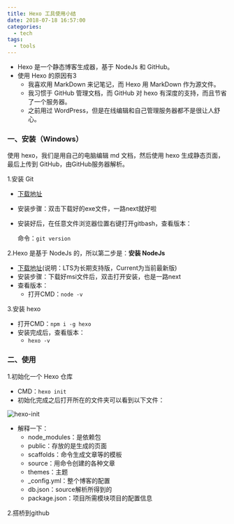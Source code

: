 ```yaml
---
title: Hexo 工具使用小结
date: 2018-07-18 16:57:00
categories:
  - tech
tags:
  - tools
---
```


* Hexo 是一个静态博客生成器，基于 NodeJs 和 GitHub。 
* 使用 Hexo 的原因有3
  * 我喜欢用 MarkDown 来记笔记，而 Hexo 用 MarkDown 作为源文件。
  * 我习惯于 GitHub 管理文档，而 GitHub 对 hexo 有深度的支持，而且节省了一个服务器。
  * 之前用过 WordPress，但是在线编辑和自己管理服务器都不是很让人舒心。

### 一、安装（Windows）

使用 hexo，我们是用自己的电脑编辑 md 文档，然后使用 hexo 生成静态页面，最后上传到 GitHub，由GitHub服务器解析。

1.安装 Git

   - [下载地址]( https://git-scm.com)

   - 安装步骤：双击下载好的exe文件，一路next就好啦

   - 安装好后，在任意文件浏览器位置右键打开gitbash，查看版本： 

     命令：`git version`

2.Hexo 是基于 NodeJs 的，所以第二步是：**安装 NodeJs**

   * [下载地址](https://nodejs.org/en/)(说明：LTS为长期支持版，Current为当前最新版) 
   * 安装步骤：下载好msi文件后，双击打开安装，也是一路next 
   * 查看版本：
     * 打开CMD：`node -v`

3.安装 hexo

   * 打开CMD：`npm i -g hexo`
   * 安装完成后，查看版本：
     * `hexo -v`



### 二、使用

1.初始化一个 Hexo 仓库

   * CMD：`hexo init`
   * 初始化完成之后打开所在的文件夹可以看到以下文件： 
   
   ![hexo-init](D:\Blog\source\images\hexo-init.png)

   * 解释一下： 
     * node_modules：是依赖包
     * public：存放的是生成的页面
     * scaffolds：命令生成文章等的模板
     * source：用命令创建的各种文章
     * themes：主题
     * _config.yml：整个博客的配置
     * db.json：source解析所得到的
     * package.json：项目所需模块项目的配置信息

2.搭桥到github


